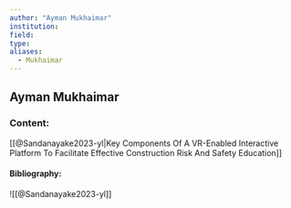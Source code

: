 ```yaml
---
author: "Ayman Mukhaimar"
institution:
field:
type:
aliases:
  - Mukhaimar
---
```


## Ayman Mukhaimar

### Content:
[[@Sandanayake2023-yl|Key Components Of A VR-Enabled Interactive Platform To Facilitate Effective Construction Risk And Safety Education]]

#### Bibliography:

![[@Sandanayake2023-yl]]